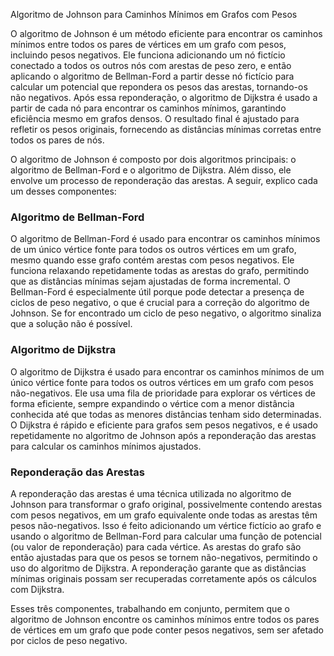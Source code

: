 Algoritmo de Johnson para Caminhos Mínimos em Grafos com Pesos

O algoritmo de Johnson é um método eficiente para encontrar os caminhos mínimos entre todos os pares de vértices em um grafo com pesos, incluindo pesos negativos. Ele funciona adicionando um nó fictício conectado a todos os outros nós com arestas de peso zero, e então aplicando o algoritmo de Bellman-Ford a partir desse nó fictício para calcular um potencial que repondera os pesos das arestas, tornando-os não negativos. Após essa reponderação, o algoritmo de Dijkstra é usado a partir de cada nó para encontrar os caminhos mínimos, garantindo eficiência mesmo em grafos densos. O resultado final é ajustado para refletir os pesos originais, fornecendo as distâncias mínimas corretas entre todos os pares de nós.

O algoritmo de Johnson é composto por dois algoritmos principais: o algoritmo de Bellman-Ford e o algoritmo de Dijkstra. Além disso, ele envolve um processo de reponderação das arestas. A seguir, explico cada um desses componentes:

### Algoritmo de Bellman-Ford

O algoritmo de Bellman-Ford é usado para encontrar os caminhos mínimos de um único vértice fonte para todos os outros vértices em um grafo, mesmo quando esse grafo contém arestas com pesos negativos. Ele funciona relaxando repetidamente todas as arestas do grafo, permitindo que as distâncias mínimas sejam ajustadas de forma incremental. O Bellman-Ford é especialmente útil porque pode detectar a presença de ciclos de peso negativo, o que é crucial para a correção do algoritmo de Johnson. Se for encontrado um ciclo de peso negativo, o algoritmo sinaliza que a solução não é possível.

### Algoritmo de Dijkstra

O algoritmo de Dijkstra é usado para encontrar os caminhos mínimos de um único vértice fonte para todos os outros vértices em um grafo com pesos não-negativos. Ele usa uma fila de prioridade para explorar os vértices de forma eficiente, sempre expandindo o vértice com a menor distância conhecida até que todas as menores distâncias tenham sido determinadas. O Dijkstra é rápido e eficiente para grafos sem pesos negativos, e é usado repetidamente no algoritmo de Johnson após a reponderação das arestas para calcular os caminhos mínimos ajustados.

### Reponderação das Arestas

A reponderação das arestas é uma técnica utilizada no algoritmo de Johnson para transformar o grafo original, possivelmente contendo arestas com pesos negativos, em um grafo equivalente onde todas as arestas têm pesos não-negativos. Isso é feito adicionando um vértice fictício ao grafo e usando o algoritmo de Bellman-Ford para calcular uma função de potencial (ou valor de reponderação) para cada vértice. As arestas do grafo são então ajustadas para que os pesos se tornem não-negativos, permitindo o uso do algoritmo de Dijkstra. A reponderação garante que as distâncias mínimas originais possam ser recuperadas corretamente após os cálculos com Dijkstra.

Esses três componentes, trabalhando em conjunto, permitem que o algoritmo de Johnson encontre os caminhos mínimos entre todos os pares de vértices em um grafo que pode conter pesos negativos, sem ser afetado por ciclos de peso negativo.
